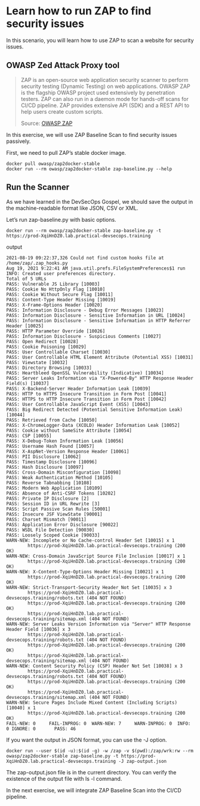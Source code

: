Learn how to run ZAP to find security issues
================================================================

In this scenario, you will learn how to use ZAP to scan a website for security issues.

OWASP Zed Attack Proxy tool
--------------

> ZAP is an open-source web application security scanner to perform security testing (Dynamic Testing) on web applications. OWASP ZAP is the flagship OWASP project used extensively by penetration testers. ZAP can also run in a daemon mode for hands-off scans for CI/CD pipeline. ZAP provides extensive API (SDK) and a REST API to help users create custom scripts.
>
> Source: [OWASP ZAP](https://www.zaproxy.org/getting-started/)

In this exercise, we will use ZAP Baseline Scan to find security issues passively.

First, we need to pull ZAP’s stable docker image.

```
docker pull owasp/zap2docker-stable
docker run --rm owasp/zap2docker-stable zap-baseline.py --help
```

Run the Scanner
----------

As we have learned in the DevSecOps Gospel, we should save the output in the machine-readable format like JSON, CSV or XML.

Let’s run zap-baseline.py with basic options.
```
docker run --rm owasp/zap2docker-stable zap-baseline.py -t https://prod-XqiHnDZ0.lab.practical-devsecops.training
```
output
```
2021-08-19 09:22:37,326 Could not find custom hooks file at /home/zap/.zap_hooks.py 
Aug 19, 2021 9:22:41 AM java.util.prefs.FileSystemPreferences$1 run
INFO: Created user preferences directory.
Total of 5 URLs
PASS: Vulnerable JS Library [10003]
PASS: Cookie No HttpOnly Flag [10010]
PASS: Cookie Without Secure Flag [10011]
PASS: Content-Type Header Missing [10019]
PASS: X-Frame-Options Header [10020]
PASS: Information Disclosure - Debug Error Messages [10023]
PASS: Information Disclosure - Sensitive Information in URL [10024]
PASS: Information Disclosure - Sensitive Information in HTTP Referrer Header [10025]
PASS: HTTP Parameter Override [10026]
PASS: Information Disclosure - Suspicious Comments [10027]
PASS: Open Redirect [10028]
PASS: Cookie Poisoning [10029]
PASS: User Controllable Charset [10030]
PASS: User Controllable HTML Element Attribute (Potential XSS) [10031]
PASS: Viewstate [10032]
PASS: Directory Browsing [10033]
PASS: Heartbleed OpenSSL Vulnerability (Indicative) [10034]
PASS: Server Leaks Information via "X-Powered-By" HTTP Response Header Field(s) [10037]
PASS: X-Backend-Server Header Information Leak [10039]
PASS: HTTP to HTTPS Insecure Transition in Form Post [10041]
PASS: HTTPS to HTTP Insecure Transition in Form Post [10042]
PASS: User Controllable JavaScript Event (XSS) [10043]
PASS: Big Redirect Detected (Potential Sensitive Information Leak) [10044]
PASS: Retrieved from Cache [10050]
PASS: X-ChromeLogger-Data (XCOLD) Header Information Leak [10052]
PASS: Cookie without SameSite Attribute [10054]
PASS: CSP [10055]
PASS: X-Debug-Token Information Leak [10056]
PASS: Username Hash Found [10057]
PASS: X-AspNet-Version Response Header [10061]
PASS: PII Disclosure [10062]
PASS: Timestamp Disclosure [10096]
PASS: Hash Disclosure [10097]
PASS: Cross-Domain Misconfiguration [10098]
PASS: Weak Authentication Method [10105]
PASS: Reverse Tabnabbing [10108]
PASS: Modern Web Application [10109]
PASS: Absence of Anti-CSRF Tokens [10202]
PASS: Private IP Disclosure [2]
PASS: Session ID in URL Rewrite [3]
PASS: Script Passive Scan Rules [50001]
PASS: Insecure JSF ViewState [90001]
PASS: Charset Mismatch [90011]
PASS: Application Error Disclosure [90022]
PASS: WSDL File Detection [90030]
PASS: Loosely Scoped Cookie [90033]
WARN-NEW: Incomplete or No Cache-control Header Set [10015] x 1 
        https://prod-XqiHnDZ0.lab.practical-devsecops.training (200 OK)
WARN-NEW: Cross-Domain JavaScript Source File Inclusion [10017] x 1 
        https://prod-XqiHnDZ0.lab.practical-devsecops.training (200 OK)
WARN-NEW: X-Content-Type-Options Header Missing [10021] x 1 
        https://prod-XqiHnDZ0.lab.practical-devsecops.training (200 OK)
WARN-NEW: Strict-Transport-Security Header Not Set [10035] x 3 
        https://prod-XqiHnDZ0.lab.practical-devsecops.training/robots.txt (404 NOT FOUND)
        https://prod-XqiHnDZ0.lab.practical-devsecops.training (200 OK)
        https://prod-XqiHnDZ0.lab.practical-devsecops.training/sitemap.xml (404 NOT FOUND)
WARN-NEW: Server Leaks Version Information via "Server" HTTP Response Header Field [10036] x 3 
        https://prod-XqiHnDZ0.lab.practical-devsecops.training/robots.txt (404 NOT FOUND)
        https://prod-XqiHnDZ0.lab.practical-devsecops.training (200 OK)
        https://prod-XqiHnDZ0.lab.practical-devsecops.training/sitemap.xml (404 NOT FOUND)
WARN-NEW: Content Security Policy (CSP) Header Not Set [10038] x 3 
        https://prod-XqiHnDZ0.lab.practical-devsecops.training/robots.txt (404 NOT FOUND)
        https://prod-XqiHnDZ0.lab.practical-devsecops.training (200 OK)
        https://prod-XqiHnDZ0.lab.practical-devsecops.training/sitemap.xml (404 NOT FOUND)
WARN-NEW: Secure Pages Include Mixed Content (Including Scripts) [10040] x 1 
        https://prod-XqiHnDZ0.lab.practical-devsecops.training (200 OK)
FAIL-NEW: 0     FAIL-INPROG: 0  WARN-NEW: 7     WARN-INPROG: 0  INFO: 0 IGNORE: 0       PASS: 46
```
If you want the output in JSON format, you can use the -J option.

```
docker run --user $(id -u):$(id -g) -w /zap -v $(pwd):/zap/wrk:rw --rm owasp/zap2docker-stable zap-baseline.py -t https://prod-XqiHnDZ0.lab.practical-devsecops.training -J zap-output.json
```

The zap-output.json file is in the current directory. You can verify the existence of the output file with ls -l command.

In the next exercise, we will integrate ZAP Baseline Scan into the CI/CD pipeline.

